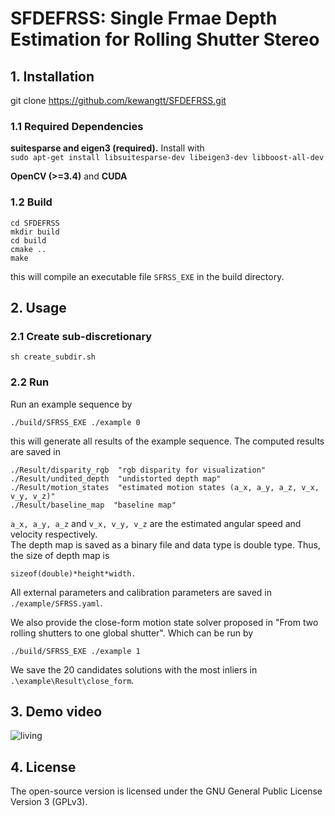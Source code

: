 # SFDEFRSS: Single Frmae Depth Estimation for Rolling Shutter Stereo

## 1. Installation
git clone https://github.com/kewangtt/SFDEFRSS.git

### 1.1 Required Dependencies
**suitesparse and eigen3 (required).** Install with  
`sudo apt-get install libsuitesparse-dev libeigen3-dev libboost-all-dev`  

**OpenCV (>=3.4)** and **CUDA**

### 1.2 Build
```
cd SFDEFRSS  
mkdir build
cd build
cmake ..
make
```  
this will compile an executable file `SFRSS_EXE` in the build directory.

## 2. Usage
### 2.1 Create sub-discretionary 
```  
sh create_subdir.sh
```  
### 2.2 Run  
Run an example sequence by  
```  
./build/SFRSS_EXE ./example 0
``` 
this will generate all results of the example sequence. The computed results are saved in 
```  
./Result/disparity_rgb  "rgb disparity for visualization"
./Result/undited_depth  "undistorted depth map"
./Result/motion_states  "estimated motion states (a_x, a_y, a_z, v_x, v_y, v_z)"
./Result/baseline_map  "baseline map"
``` 
`a_x, a_y, a_z` and `v_x, v_y, v_z` are the estimated angular speed and velocity respectively.  
The depth map is saved as a binary file and data type is double type. Thus, the size of depth map is 
```  
sizeof(double)*height*width.
```

All external parameters and calibration parameters are saved in
`./example/SFRSS.yaml`.

We also provide the close-form motion state solver proposed in "From two rolling shutters to one global shutter". Which can be run by
```  
./build/SFRSS_EXE ./example 1
``` 
We save the 20 candidates solutions with the most inliers in `.\example\Result\close_form`.

## 3. Demo video
![living](https://github.com/kewangtt/SFDEFRSS/tree/main/demo/demo.gif)

## 4. License
The open-source version is licensed under the GNU General Public License Version 3 (GPLv3). 